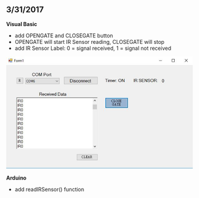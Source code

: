 ## 3/31/2017
**Visual Basic**

- add OPENGATE and CLOSEGATE button
- OPENGATE will start IR Sensor reading, CLOSEGATE will stop
- add IR Sensor Label: 0 = signal received, 1 = signal not received

![vb interface](interface.jpg)

**Arduino**
- add readIRSensor() function